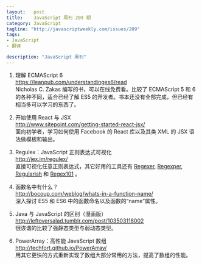 ```yaml
--- 
layout:   post
title:    JavaScript 周刊 209 期
category: JavaScript
tagline: "http://javascriptweekly.com/issues/209"
tags: 
- JavaScript
- 翻译

description: "JavaScript 周刊"
---
```


1. 理解 ECMAScript 6  
   <https://leanpub.com/understandinges6/read>  
   Nicholas C. Zakas 编写的书，可以在线免费看。比较了 ECMAScript 5 和 6 的各种不同，适合已经了解 ES5 的开发者。书本还没有全部完成，但已经有相当多可以学习的东西了。

1. 开始使用 React 与 JSX  
   <http://www.sitepoint.com/getting-started-react-jsx/>  
   面向初学者，学习如何使用 Facebook 的 React 库以及其类 XML 的 JSX 语法做模板和输出。

1. Regulex：JavaScript 正则表达式可视化  
   <http://jex.im/regulex/>  
   直接可视化任意正则表达式，其它好用的工具还有 [Regexer](http://www.regexr.com/), [Regexper](http://www.regexr.com/), [Regularish](https://regularish.gavinhungry.io/) 和 [Regex101](http://regex101.com/) 。

1. 函数名中有什么？  
   <http://bocoup.com/weblog/whats-in-a-function-name/>  
   深入探讨 ES5 和 ES6 中的函数命名以及函数的“name”属性。

1. Java 与 JavaScript 的区别（漫画版）  
   <http://leftoversalad.tumblr.com/post/103503118002>  
   很诙谐的比较了强静态类型与弱动态类型。

1. PowerArray：高性能 JavaScript 数组  
   <http://techfort.github.io/PowerArray/>  
   用其它更快的方式重新实现了数组大部分常用的方法，提高了数组的性能。